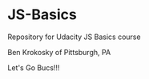 # JS-Basics
Repository for Udacity JS Basics course

Ben Krokosky of Pittsburgh, PA

Let's Go Bucs!!!
